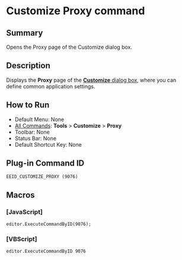 # Customize Proxy command

## Summary

Opens the Proxy page of the Customize dialog box.

## Description

Displays the **Proxy** page of the [**Customize** dialog box](../../dlg/customize/index),
where you can define common application settings.

## How to Run

- Default Menu: None
- [All Commands](all_commands): **Tools** > **Customize** > **Proxy**
- Toolbar: None
- Status Bar: None
- Default Shortcut Key: None

## Plug-in Command ID

```
EEID_CUSTOMIZE_PROXY (9076)```

## Macros

### \[JavaScript\]

```
editor.ExecuteCommandByID(9076);
```

### \[VBScript\]

```
editor.ExecuteCommandByID 9076
```
